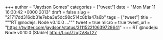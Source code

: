 
+++
author = "Jaydson Gomes"
categories = ["tweet"]
date = "Mon Mar 11 16:30:42 +0000 2013"
draft = false
slug = "21717dd316db31e7eba3e5dc98c514c8b1a47a6b"
tags = ["tweet"]
title = """RT @nodejs: Node v0.10.0 ..."""
tweet = true
micro = true
tweet_url = "https://twitter.com/jaydson/status/311152210639728641"
+++
RT @nodejs: Node v0.10.0 (Stable)
http://t.co/7zqDV8xT27
